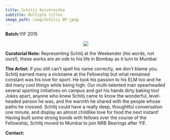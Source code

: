 ```yaml
---
title: Schitij Kulshrestha
subtitle: Multiple titles
image_path: /img/Schitij DP.jpeg
---
```


<p><b>Batch:</b>YIF 2015</p>

<p align="center">
<img src="../../img/Schitij DP.jpg"></p>

<!--Title: <b>Multiple Titles</b>-->

<b>Curatorial Note:</b>
Representing Schitij at the Weekender (his words, not ours!), these works are an ode to his life in Bombay as it turn to Mumbai


<b>The Artist:</b>
If you still can’t spell his name correctly, we don’t blame you. Schitij earned many a nickname at the Fellowship but what remained constant was his love for sport. He took his passion to his ELM too and he did many cool things while being high. Our multi-talented man spearheaded several sporting initiatives on campus and got his hands dirty baking too! Jokes apart, anyone who knew Schitij came to know the wonderful, level-headed person he was, and the warmth he shared with the people whose paths he crossed. Schitij could have a really deep, thoughtful conversation one minute, and display an almost childlike love for food the next instant! Having built some strong bonds with fellows over the course of the Fellowship, Schitij moved to Mumbai to join NRB Bearings after YIF.

<b>Contact:</b>

<a href="https://www.facebook.com/schitij" class="fa fa-facebook"></a>





